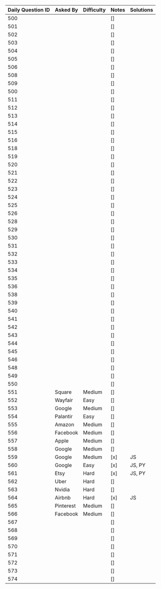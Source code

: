 Daily Question ID | Asked By | Difficulty | Notes | Solutions 
----------------- | -------- | ---------- | ----- | ---------
500 | |  | [] |
501 | |  | [] |
502 | |  | [] |
503 | |  | [] |
504 | |  | [] |
505 | |  | [] |
506 | |  | [] |
508 | |  | [] |
509 | |  | [] |
500 | |  | [] |
511 | |  | [] |
512 | |  | [] |
513 | |  | [] |
514 | |  | [] |
515 | |  | [] |
516 | |  | [] |
518 | |  | [] |
519 | |  | [] |
520 | |  | [] |
521 | |  | [] |
522 | |  | [] |
523 | |  | [] |
524 | |  | [] |
525 | |  | [] |
526 | |  | [] |
528 | |  | [] |
529 | |  | [] |
530 | |  | [] |
531 | |  | [] |
532 | |  | [] |
533 | |  | [] |
534 | |  | [] |
535 | |  | [] |
536 | |  | [] |
538 | |  | [] |
539 | |  | [] |
540 | |  | [] |
541 | |  | [] |
542 | |  | [] |
543 | |  | [] |
544 | |  | [] |
545 | |  | [] |
546 | |  | [] |
548 | |  | [] |
549 | |  | [] |
550 | |  | [] |
551 | Square | Medium | [] |
552 | Wayfair | Easy | [] |
553 | Google | Medium | [] |
554 | Palantir | Easy | [] |
555 | Amazon | Medium | [] |
556 | Facebook | Medium | [] |
557 | Apple | Medium | [] |
558 | Google | Medium | [] |
559 | Google | Medium | [x] | JS
560 | Google | Easy | [x] | JS, PY
561 | Etsy | Hard | [x] | JS, PY
562 | Uber | Hard | [] |
563 | Nvidia | Hard | [] |
564 | Airbnb | Hard | [x] | JS
565 | Pinterest | Medium | [] |
566 | Facebook | Medium | [] |
567 | |  | [] |
568 | |  | [] |
569 | |  | [] |
570 | |  | [] |
571 | |  | [] |
572 | |  | [] |
573 | |  | [] |
574 | |  | [] |